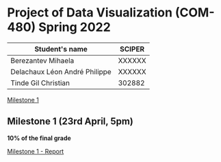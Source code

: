 # Project of Data Visualization (COM-480) Spring 2022


| Student's name                | SCIPER |
| ----------------------------- | ------ |
| Berezantev Mihaela            | XXXXXX |
| Delachaux Léon André Philippe | XXXXXX |
| Tinde Gil Christian           | 302882 |


[Milestone 1](#milestone-1)


## Milestone 1 (23rd April, 5pm)

**10% of the final grade**

[Milestone 1 - Report](milestones/milestone1.md)
